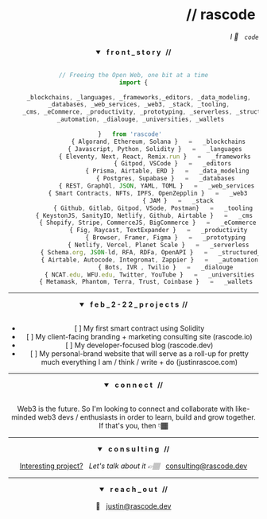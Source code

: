 <header>
	<h1 align="right">// rascode&nbsp;</h1>
	<p align="right"> <em> I 🧡 &nbsp; <code>code</code></em> </p>
<header>
	
<section class="about">
	<details open>
		<summary> <strong> &nbsp; f r o n t _ s t o r y &nbsp; // </strong></summary>
	<br/>
	
```js
// Freeing the Open Web, one bit at a time
import {
		
    _blockchains, _languages, _frameworks,_editors, _data_modeling, 
    _databases, _web_services, _web3, _stack, _tooling, 
    _cms, _eCommerce, _productivity, _prototyping, _serverless, _structured_data, 
    _automation, _dialouge, _universities, _wallets
		
}   from 'rascode'	
			  { Algorand, Ethereum, Solana }   =   _blockchains
			{ Javascript, Python, Solidity }   =   _languages
 		    { Eleventy, Next, React, Remix.run }   =   _frameworks
				      { Gitpod, VSCode }   =   _editors
			       { Prisma, Airtable, ERD }   =   _data_modeling
  			  	  { Postgres, Supabase }   =   _databases
		     { REST, GraphQl, JSON, YAML, TOML }   =   _web_services
	    { Smart Contracts, NFTs, IPFS, OpenZepplin }   =   _web3
						 { JAM }   =   _stack
	       { Github, Gitlab, Gitpod, VSode, Postman}   =   _tooling
      { KeystonJS, SanityIO, Netlify, Github, Airtable }   =   _cms
	    { Shopify, Stripe, CommerceJS, BigCommerce }   =   _eCommerce
			  { Fig, Raycast, TextExpander }   =   _productivity
			      { Browser, Framer, Figma }   =   _prototyping
		       { Netlify, Vercel, Planet Scale }   =   _serverless 
	     { Schema.org, JSON-ld, RFA, RDFa, OpenAPI }   =   _structured_data
	     { Airtable, Autocode, Integromat, Zappier }   =   _automation
				  { Bots, IVR , Twilio }   =   _dialouge
		 { NCAT.edu, WFU.edu, Twitter, YouTube }   =   _universities
	   { Metamask, Phantom, Terra, Trust, Coinbase }   =   _wallets
```
</details>
</section><!-- end about section-->

<hr>
	
<section class="building">
  <details open>
	  <summary><strong> &nbsp; f e b _ 2 - 2 2 _ p r o j e c t s &nbsp;//</strong> </summary>
    	<br/>
    <ul>
	<li>[ ] My first smart contract using Solidity</li>
      	<li>[ ] My client-facing branding + marketing consulting site (rascode.io)</li>
      	<li>[ ] My developer-focused blog (rascode.dev)</li>
      	<li>[ ] My personal-brand website that will serve as a roll-up for pretty much everything I am / think / write + do (justinrascoe.com)</li>
    </ul>
  </details>
</section> <!-- end building section-->
	
<hr>
	
<section class="collab">
	<details open>
		<summary><strong> &nbsp;  c o n n e c t &nbsp; //</strong> </summary>
		<br/>
		<p>Web3 is the future.  So I'm looking to connect and collaborate with like-minded web3 devs / enthusiasts in order to learn, build and grow together.  If that's you, then 👇🏾 </p>
	</details>
</section><!--end collab section-->
	
<hr>

<section class="consulting">
	<details open>
  		<summary><strong> &nbsp; c o n s u l t i n g &nbsp; // </strong></summary>
  		<br/>
		<ins>Interesting project?</ins> &nbsp; <em>Let's talk about it 👉🏽 &nbsp; </em> <a href="mailto:consulting@rascode.dev?subject=Github Collab">consulting@rascode.dev</a>
		</details>
</section>

<hr>
	
<section class="contact">
	<details open>
  		<summary><strong> &nbsp; r e a c h _ o u t &nbsp; // </strong></summary>
  		<br/>
  		📧 &nbsp; <a href="mailto:justin@rascode.dev?subject=Github Collab">justin@rascode.dev</a>
		</details>
</section><!--end contact-->

